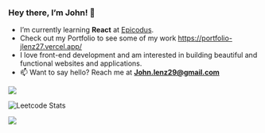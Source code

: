 ### Hey there, I’m John! 👋

* I’m currently learning **React** at [Epicodus](https://www.epicodus.com/).
*  Check out my Portfolio to see some of my work https://portfolio-jlenz27.vercel.app/
* I love front-end development and am interested in building beautiful and functional websites and applications.
* 📫 Want to say hello? Reach me at **John.lenz29@gmail.com**
<p align="left"><a href="https://www.linkedin.com/in/john-lenz27/"><img align="center" src="https://img.shields.io/badge/LinkedIn-6fd2f9?style=for-the-badge&logo=linkedin&logoColor=282a36"></a>
  
  

 ![Leetcode Stats](https://leetcard.jacoblin.cool/jlenz27?ext=heatmap)

<p align="left">
<a href="https://github.com/anuraghazra/github-readme-stats">
  <img align="left" src="https://github-readme-stats.vercel.app/api?username=jlenz27&show_icons=true&theme=dracula&hide=issues&hide_border=true&count_private=true" />
</a>

</p>

